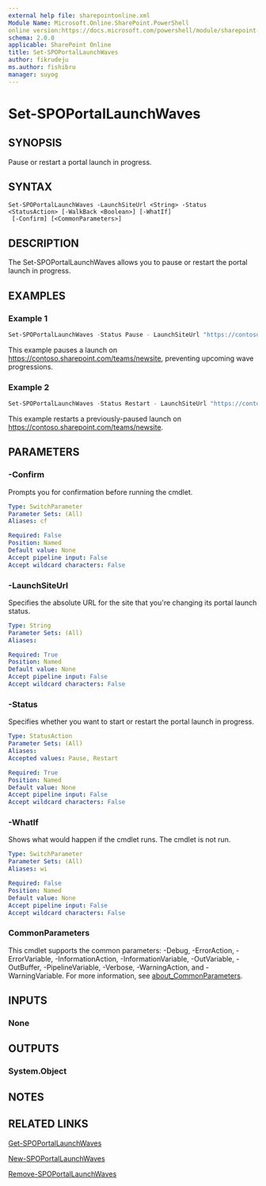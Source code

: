 ```yaml
---
external help file: sharepointonline.xml
Module Name: Microsoft.Online.SharePoint.PowerShell
online version:https://docs.microsoft.com/powershell/module/sharepoint-online/set-spoportallaunchwaves
schema: 2.0.0
applicable: SharePoint Online
title: Set-SPOPortalLaunchWaves
author: fikrudeju
ms.author: fishibru
manager: suyog
---
```


# Set-SPOPortalLaunchWaves

## SYNOPSIS
Pause or restart a portal launch in progress.

## SYNTAX

```
Set-SPOPortalLaunchWaves -LaunchSiteUrl <String> -Status <StatusAction> [-WalkBack <Boolean>] [-WhatIf]
 [-Confirm] [<CommonParameters>]
```

## DESCRIPTION
The Set-SPOPortalLaunchWaves allows you to pause or restart the portal launch in progress.

## EXAMPLES

### Example 1
```powershell
Set-SPOPortalLaunchWaves -Status Pause - LaunchSiteUrl "https://contoso.sharepoint.com/teams/NewSite"
```

This example pauses a launch on https://contoso.sharepoint.com/teams/newsite, preventing upcoming wave progressions.

### Example 2
```powershell
Set-SPOPortalLaunchWaves -Status Restart - LaunchSiteUrl "https://contoso.sharepoint.com/teams/NewSite"
```

This example restarts a previously-paused launch on https://contoso.sharepoint.com/teams/newsite.

## PARAMETERS

### -Confirm
Prompts you for confirmation before running the cmdlet.

```yaml
Type: SwitchParameter
Parameter Sets: (All)
Aliases: cf

Required: False
Position: Named
Default value: None
Accept pipeline input: False
Accept wildcard characters: False
```

### -LaunchSiteUrl
Specifies the absolute URL for the site that you're changing its portal launch status.

```yaml
Type: String
Parameter Sets: (All)
Aliases:

Required: True
Position: Named
Default value: None
Accept pipeline input: False
Accept wildcard characters: False
```

### -Status
Specifies whether you want to start or restart the portal launch in progress.

```yaml
Type: StatusAction
Parameter Sets: (All)
Aliases:
Accepted values: Pause, Restart

Required: True
Position: Named
Default value: None
Accept pipeline input: False
Accept wildcard characters: False
```

### -WhatIf
Shows what would happen if the cmdlet runs.
The cmdlet is not run.

```yaml
Type: SwitchParameter
Parameter Sets: (All)
Aliases: wi

Required: False
Position: Named
Default value: None
Accept pipeline input: False
Accept wildcard characters: False
```

### CommonParameters
This cmdlet supports the common parameters: -Debug, -ErrorAction, -ErrorVariable, -InformationAction, -InformationVariable, -OutVariable, -OutBuffer, -PipelineVariable, -Verbose, -WarningAction, and -WarningVariable. For more information, see [about_CommonParameters](http://go.microsoft.com/fwlink/?LinkID=113216).

## INPUTS

### None

## OUTPUTS

### System.Object
## NOTES

## RELATED LINKS

[Get-SPOPortalLaunchWaves](Get-SPOPortalLaunchWaves.md)

[New-SPOPortalLaunchWaves](New-SPOPortalLaunchWaves.md)

[Remove-SPOPortalLaunchWaves](Remove-SPOPortalLaunchWaves.md)